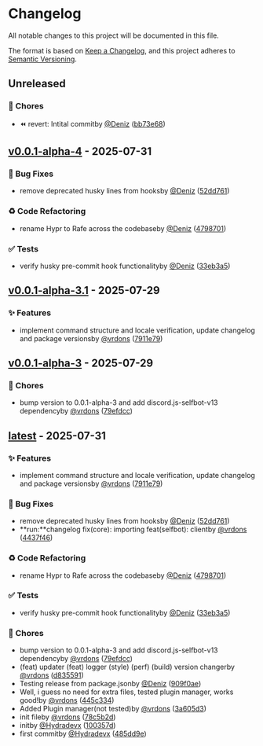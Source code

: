 # Changelog

All notable changes to this project will be documented in this file.

The format is based on [Keep a Changelog](https://keepachangelog.com/en/1.0.0/),
and this project adheres to [Semantic Versioning](https://semver.org/spec/v2.0.0.html).

## Unreleased

### 🔧 Chores

- ⏪ revert: Intital commitby [@Deniz](https://github.com/Deniz) ([bb73e68](https://github.com/Hydrion-Team/Rafe/commit/bb73e6846a978d37abf388fbe9333e4c84064d6c))

## [v0.0.1-alpha-4](https://github.com/Hydrion-Team/Rafe/compare/v0.0.1-alpha-3.1...v0.0.1-alpha-4) - 2025-07-31

### 🐛 Bug Fixes

- remove deprecated husky lines from hooksby [@Deniz](https://github.com/Deniz) ([52dd761](https://github.com/Hydrion-Team/Rafe/commit/52dd761ae601760633cd5299b2d56da042d22672))

### ♻️ Code Refactoring

- rename Hypr to Rafe across the codebaseby [@Deniz](https://github.com/Deniz) ([4798701](https://github.com/Hydrion-Team/Rafe/commit/479870167b511c0c94f6c32d76a38f149d6a3912))

### ✅ Tests

- verify husky pre-commit hook functionalityby [@Deniz](https://github.com/Deniz) ([33eb3a5](https://github.com/Hydrion-Team/Rafe/commit/33eb3a5043a24a6c7a339fdf4e1c35364ab96665))

## [v0.0.1-alpha-3.1](https://github.com/Hydrion-Team/Rafe/compare/v0.0.1-alpha-3...v0.0.1-alpha-3.1) - 2025-07-29

### ✨ Features

- implement command structure and locale verification, update changelog and package versionsby [@vrdons](https://github.com/vrdons) ([7911e79](https://github.com/Hydrion-Team/Rafe/commit/7911e7946f23a283d2513106bb0f983ef8a3bff0))

## [v0.0.1-alpha-3](https://github.com/Hydrion-Team/Rafe/compare/v0.0.1-alpha-2...v0.0.1-alpha-3) - 2025-07-29

### 🔧 Chores

- bump version to 0.0.1-alpha-3 and add discord.js-selfbot-v13 dependencyby [@vrdons](https://github.com/vrdons) ([79efdcc](https://github.com/Hydrion-Team/Rafe/commit/79efdccc28513c8e0d931995e1283979b28bfa64))

## [latest](https://github.com/Hydrion-Team/Rafe/releases/tag/latest) - 2025-07-31

### ✨ Features

- implement command structure and locale verification, update changelog and package versionsby [@vrdons](https://github.com/vrdons) ([7911e79](https://github.com/Hydrion-Team/Rafe/commit/7911e7946f23a283d2513106bb0f983ef8a3bff0))

### 🐛 Bug Fixes

- remove deprecated husky lines from hooksby [@Deniz](https://github.com/Deniz) ([52dd761](https://github.com/Hydrion-Team/Rafe/commit/52dd761ae601760633cd5299b2d56da042d22672))
- **run:**changelog fix(core): importing feat(selfbot): clientby [@vrdons](https://github.com/vrdons) ([4437f46](https://github.com/Hydrion-Team/Rafe/commit/4437f46e63456084ed1d57996e4a5f20b54306d7))

### ♻️ Code Refactoring

- rename Hypr to Rafe across the codebaseby [@Deniz](https://github.com/Deniz) ([4798701](https://github.com/Hydrion-Team/Rafe/commit/479870167b511c0c94f6c32d76a38f149d6a3912))

### ✅ Tests

- verify husky pre-commit hook functionalityby [@Deniz](https://github.com/Deniz) ([33eb3a5](https://github.com/Hydrion-Team/Rafe/commit/33eb3a5043a24a6c7a339fdf4e1c35364ab96665))

### 🔧 Chores

- bump version to 0.0.1-alpha-3 and add discord.js-selfbot-v13 dependencyby [@vrdons](https://github.com/vrdons) ([79efdcc](https://github.com/Hydrion-Team/Rafe/commit/79efdccc28513c8e0d931995e1283979b28bfa64))
- (feat) updater (feat) logger (style) (perf) (build) version changerby [@vrdons](https://github.com/vrdons) ([d835591](https://github.com/Hydrion-Team/Rafe/commit/d8355919ac681eb28d2f8225f3c17871e93d73f1))
- Testing release from package.jsonby [@Deniz](https://github.com/Deniz) ([909f0ae](https://github.com/Hydrion-Team/Rafe/commit/909f0aed462601c59b265f5b9f0ff5167f8e770b))
- Well, i guess no need for extra files, tested plugin manager, works good!by [@vrdons](https://github.com/vrdons) ([445c334](https://github.com/Hydrion-Team/Rafe/commit/445c334df4f47559b5b64273188d785755d18a47))
- Added Plugin manager(not tested)by [@vrdons](https://github.com/vrdons) ([3a605d3](https://github.com/Hydrion-Team/Rafe/commit/3a605d3dda1b3d7430a61c8650e30c11d3cef0e5))
- init fileby [@vrdons](https://github.com/vrdons) ([78c5b2d](https://github.com/Hydrion-Team/Rafe/commit/78c5b2d56f9b1a8179b93d86577ff99d8b7c93d2))
- initby [@Hydradevx](https://github.com/Hydradevx) ([100357d](https://github.com/Hydrion-Team/Rafe/commit/100357df160bb0002a005c6bc04ebb80667356e9))
- first commitby [@Hydradevx](https://github.com/Hydradevx) ([485dd9e](https://github.com/Hydrion-Team/Rafe/commit/485dd9e65eabed94f12c15c764f9e10b7b094168))

